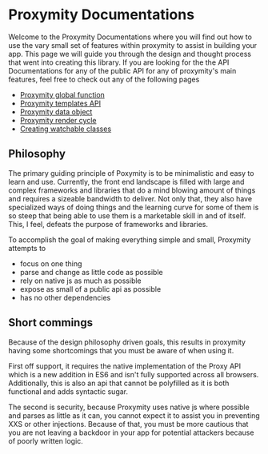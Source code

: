 # Proxymity Documentations
Welcome to the Proxymity Documentations where you will find out how to use the vary small set of features within proxymity to assist in building your app. This page we will guide you through the design and thought process that went into creating this library. If you are looking for the the API Documentations for any of the public API for any of proxymity's main features, feel free to check out any of the following pages
- [Proxymity global function](proxymity.md)
- [Proxymity templates API](template-api.md)
- [Proxymity data object](proxymity-data.md)
- [Proxymity render cycle](render-cycle.md)
- [Creating watchable classes](observeable-classes.md)

## Philosophy
The primary guiding principle of Poxymity is to be minimalistic and easy to learn and use. Currently, the front end landscape is filled with large and complex frameworks and libraries that do a mind blowing amount of things and requires a sizeable bandwidth to deliver. Not only that, they also have specialized ways of doing things and the learning curve for some of them is so steep that being able to use them is a marketable skill in and of itself. This, I feel, defeats the purpose of frameworks and libraries.

To accomplish the goal of making everything simple and small, Proxymity attempts to
- focus on one thing
- parse and change as little code as possible
- rely on native js as much as possible
- expose as small of a public api as possible
- has no other dependencies

## Short commings
Because of the design philosophy driven goals, this results in proxymity having some shortcomings that you must be aware of when using it.

First off support, it requires the native implementation of the Proxy API which is a new addition in ES6 and isn't fully supported across all browsers. Additionally, this is also an api that cannot be polyfilled as it is both functional and adds syntactic sugar.

The second is security, because Proxymity uses native js where possible and parses as little as it can, you cannot expect it to assist you in preventing XXS or other injections. Because of that, you must be more cautious that you are not leaving a backdoor in your app for potential attackers because of poorly written logic.
